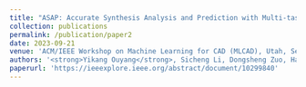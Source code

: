 ```yaml
---
title: "ASAP: Accurate Synthesis Analysis and Prediction with Multi-task Learning"
collection: publications
permalink: /publication/paper2
date: 2023-09-21
venue: 'ACM/IEEE Workshop on Machine Learning for CAD (MLCAD), Utah, Sep. 2023. <strong>(Best Paper Award)</strong>'
authors: '<strong>Yikang Ouyang</strong>, Sicheng Li, Dongsheng Zuo, Hanwei Fan, Yuzhe Ma'
paperurl: 'https://ieeexplore.ieee.org/abstract/document/10299840'
---
```




